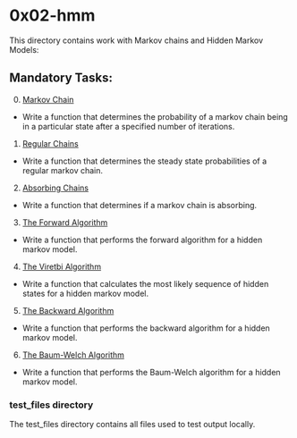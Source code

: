 # 0x02-hmm
This directory contains work with Markov chains and Hidden Markov Models:

## Mandatory Tasks:
0. [Markov Chain](/unsupervised_learning/0x02-hmm/0-markov_chain.py)
* Write a function that determines the probability of a markov chain being in a particular state after a specified number of iterations.
1. [Regular Chains](/unsupervised_learning/0x02-hmm/1-regular.py)
* Write a function that determines the steady state probabilities of a regular markov chain.
2. [Absorbing Chains](/unsupervised_learning/0x02-hmm/2-absorbing.py)
* Write a function that determines if a markov chain is absorbing.
3. [The Forward Algorithm](/unsupervised_learning/0x02-hmm/3-forward.py)
* Write a function that performs the forward algorithm for a hidden markov model.
4. [The Viretbi Algorithm](/unsupervised_learning/0x02-hmm/4-viterbi.py)
* Write a function that calculates the most likely sequence of hidden states for a hidden markov model.
5. [The Backward Algorithm](/unsupervised_learning/0x02-hmm/5-backward.py)
* Write a function that performs the backward algorithm for a hidden markov model.
6. [The Baum-Welch Algorithm](/unsupervised_learning/0x02-hmm/6-baum-welch.py)
* Write a function that performs the Baum-Welch algorithm for a hidden markov model.

### test_files directory
The test_files directory contains all files used to test output locally.
